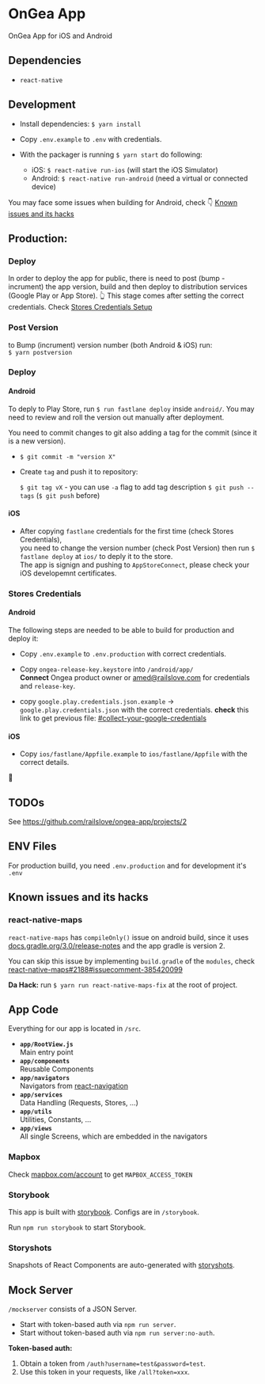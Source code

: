 # OnGea App
OnGea App for iOS and Android

## Dependencies

- `react-native`

## Development

- Install dependencies: `$ yarn install`

- Copy `.env.example` to `.env` with credentials.

- With the packager is running `$ yarn start` do following:

  - iOS: `$ react-native run-ios` (will start the iOS Simulator)
  - Android: `$ react-native run-android` (need a virtual or connected device)


You may face some issues when building for Android, check :point_down: [Known issues and its hacks](#known-issues-and-its-hacks)

## Production:

### Deploy

In order to deploy the app for public, there is need to post (bump - incrument) the app version, build and then deploy to distribution services (Google Play or App Store).
:point_up_2: This stage comes after setting the correct credentials. Check [Stores Credentials Setup](#stores-credentials-setup)

### Post Version
to Bump (incrument) version number (both Android & iOS) run:  
`$ yarn postversion`

### Deploy

#### Android

To deply to Play Store, run `$ run fastlane deploy` inside `android/`.
You may need to review and roll the version out manually after deployment.



You need to commit changes to git also adding a tag for the commit (since it is a new version).

- `$ git commit -m "version X"`  

- Create `tag` and push it to repository:

  `$ git tag vX` - you can use `-a` flag to add tag description
  `$ git push --tags` (`$ git push` before)

#### iOS

- After copying `fastlane` credentials for the first time (check Stores Credentials),   
you need to change the version number (check Post Version)
then run `$ fastlane deploy` at `ios/` to deply it to the store.  
The app is signign and pushing to `AppStoreConnect`, please check your iOS developemnt certificates.

### Stores Credentials

#### Android
The following steps are needed to be able to build for production and deploy it:

- Copy `.env.example` to `.env.production` with correct credentials.

- Copy `ongea-release-key.keystore` into `/android/app/`  
  **Connect** Ongea product owner or amed@railslove.com for credentials and `release-key`.

- copy `google.play.credentials.json.example` -> `google.play.credentials.json` with the correct credentials.
  **check** this link to get previous file: [#collect-your-google-credentials](https://docs.fastlane.tools/getting-started/android/setup/#collect-your-google-credentials)

#### iOS

- Copy `ios/fastlane/Appfile.example` to `ios/fastlane/Appfile` with the correct details.

:see_no_evil:

## TODOs

See https://github.com/railslove/ongea-app/projects/2

## ENV Files
For production builld, you need `.env.production` and for development it's `.env`

## Known issues and its hacks

### react-native-maps
`react-native-maps` has `compileOnly()` issue on android build, since it uses [docs.gradle.org/3.0/release-notes](https://docs.gradle.org/3.0/release-notes.html) and the app gradle is version 2.

You can skip this issue by implementing `build.gradle` of the `modules`, check [react-native-maps#2188#issuecomment-385420099](https://github.com/react-community/react-native-maps/issues/2188#issuecomment-385420099)

**Da Hack:**
run `$ yarn run react-native-maps-fix` at the root of project.


## App Code

Everything for our app is located in `/src`.

- **`app/RootView.js`**  
  Main entry point
- **`app/components`**  
  Reusable Components
- **`app/navigators`**  
  Navigators from [react-navigation](http://reactnavigation.org/)
- **`app/services`**  
  Data Handling (Requests, Stores, ...)
- **`app/utils`**  
  Utilities, Constants, ...
- **`app/views`**  
  All single Screens, which are embedded in the navigators
### Mapbox

Check [mapbox.com/account](https://www.mapbox.com/account/) to get `MAPBOX_ACCESS_TOKEN`

### Storybook

This app is built with [storybook](https://github.com/storybooks/react-storybook). Configs are in `/storybook`.

Run `npm run storybook` to start Storybook.

### Storyshots

Snapshots of React Components are auto-generated with [storyshots](https://github.com/storybooks/storyshots).

## Mock Server

`/mockserver` consists of a JSON Server.

- Start with token-based auth via `npm run server`.
- Start without token-based auth via `npm run server:no-auth`.

**Token-based auth:**  
1. Obtain a token from `/auth?username=test&password=test`.
2. Use this token in your requests, like `/all?token=xxx`.
